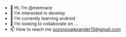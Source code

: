 - 👋 Hi, I’m @memrace
- 👀 I’m interested in develop
- 🌱 I’m currently learning android
- 💞️ I’m looking to collaborate on ...
- 📫 How to reach me sozonovalexander13@gmail.com

<!---
memrace/memrace is a ✨ special ✨ repository because its `README.md` (this file) appears on your GitHub profile.
You can click the Preview link to take a look at your changes.
--->
